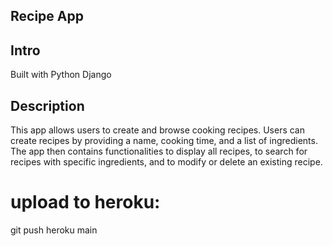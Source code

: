 ## Recipe App ##

## Intro

Built with Python Django

## Description
This app allows users to create and browse cooking recipes. Users can create recipes by providing a name, cooking time, and a list of ingredients. The app then contains functionalities to display all recipes, to search for recipes with specific ingredients, and to modify or delete an existing recipe.


##
# upload to heroku:

git push heroku main